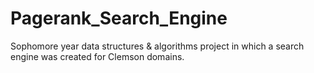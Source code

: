 # Pagerank_Search_Engine
Sophomore year data structures &amp; algorithms project in which a search engine was created for Clemson domains.
